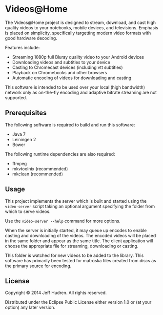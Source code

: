 # Videos@Home

The Videos@Home project is designed to stream, download, and cast high quality
videos to your notebooks, mobile devices, and televisions. Emphasis is placed
on simplicity, specifically targetting modern video formats with good hardware
decoding.

Features include:

* Streaming 1080p full Bluray quality video to your Android devices
* Downloading videos and subtitles to your device
* Casting to Chromecast devices (including vtt subtitles)
* Playback on Chromebooks and other browsers
* Automatic encoding of videos for downloading and casting

This software is intended to be used over your local (high bandwidth) network
only as on-the-fly encoding and adaptive bitrate streaming are not supported.

## Prerequisites

The following software is required to build and run this software:

* Java 7
* Leiningen 2
* Bower

The following runtime dependencies are also required:

* ffmpeg
* mkvtoolnix (recommended)
* mkclean (recommended)

## Usage

This project implements the server which is built and started using the
`video-server` script taking an optional argument specifying the folder from
which to serve videos.

Use the `video-server --help` command for more options.

When the server is initially started, it may queue up encodes to enable casting
and downloading of the videos. The encoded videos will be placed in the same
folder and appear as the same title. The client application will choose the
appropriate file for streaming, downloading or casting.

This folder is watched for new videos to be added to the library. This software
has primarily been tested for matroska files created from discs as the primary
source for encoding.

## License

Copyright © 2014 Jeff Hudren. All rights reserved.

Distributed under the Eclipse Public License either version 1.0 or (at your
option) any later version.
